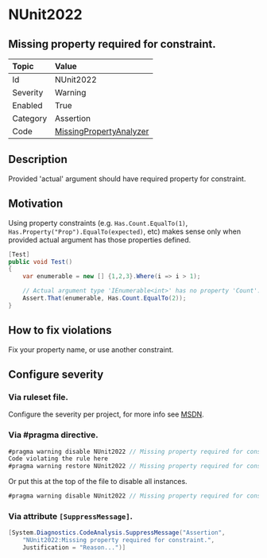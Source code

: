 # NUnit2022
## Missing property required for constraint.

| Topic    | Value
| :--      | :--
| Id       | NUnit2022
| Severity | Warning
| Enabled  | True
| Category | Assertion
| Code     | [MissingPropertyAnalyzer](https://github.com/nunit/nunit.analyzers/blob/master/src/nunit.analyzers/MissingProperty/MissingPropertyAnalyzer.cs)


## Description

Provided 'actual' argument should have required property for constraint.

## Motivation

Using property constraints (e.g. `Has.Count.EqualTo(1)`, `Has.Property("Prop").EqualTo(expected)`, etc) 
makes sense only when provided actual argument has those properties defined.

```csharp
[Test]
public void Test()
{
    var enumerable = new [] {1,2,3}.Where(i => i > 1);

    // Actual argument type 'IEnumerable<int>' has no property 'Count'.
    Assert.That(enumerable, Has.Count.EqualTo(2));
}
```

## How to fix violations

Fix your property name, or use another constraint.

<!-- start generated config severity -->
## Configure severity

### Via ruleset file.

Configure the severity per project, for more info see [MSDN](https://msdn.microsoft.com/en-us/library/dd264949.aspx).

### Via #pragma directive.
```C#
#pragma warning disable NUnit2022 // Missing property required for constraint.
Code violating the rule here
#pragma warning restore NUnit2022 // Missing property required for constraint.
```

Or put this at the top of the file to disable all instances.
```C#
#pragma warning disable NUnit2022 // Missing property required for constraint.
```

### Via attribute `[SuppressMessage]`.

```C#
[System.Diagnostics.CodeAnalysis.SuppressMessage("Assertion", 
    "NUnit2022:Missing property required for constraint.",
    Justification = "Reason...")]
```
<!-- end generated config severity -->
